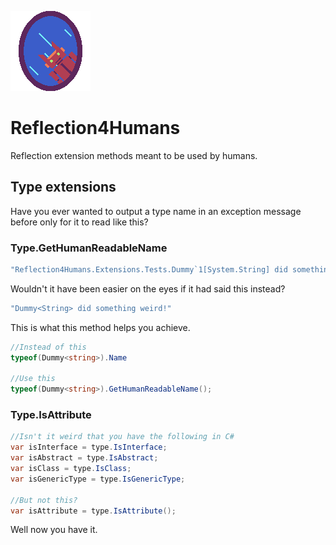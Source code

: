 ![Reflection4Humans](https://github.com/Moreault/Reflection4Humans/blob/master/reflection4humans.png)

# Reflection4Humans
Reflection extension methods meant to be used by humans.

## Type extensions
Have you ever wanted to output a type name in an exception message before only for it to read like this?

### Type.GetHumanReadableName

```c#
"Reflection4Humans.Extensions.Tests.Dummy`1[System.String] did something weird!"
```

Wouldn't it have been easier on the eyes if it had said this instead?

```c#
"Dummy<String> did something weird!"
```

This is what this method helps you achieve.

```c#
//Instead of this
typeof(Dummy<string>).Name

//Use this
typeof(Dummy<string>).GetHumanReadableName();
```

### Type.IsAttribute
```c#
//Isn't it weird that you have the following in C#
var isInterface = type.IsInterface;
var isAbstract = type.IsAbstract;
var isClass = type.IsClass;
var isGenericType = type.IsGenericType;

//But not this?
var isAttribute = type.IsAttribute();
```

Well now you have it.
